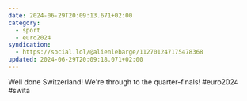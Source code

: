 ```yaml
---
date: 2024-06-29T20:09:13.671+02:00
category:
  - sport
  - euro2024
syndication:
  - https://social.lol/@alienlebarge/112701247175478368
updated: 2024-06-29T20:09:18.071+02:00
---
```


Well done Switzerland!
We're through to the quarter-finals!
#euro2024 #swita
